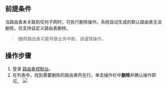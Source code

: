 ## 前提条件
当路由表未关联到任何子网时，可执行删除操作。系统自动生成的默认路由表无法删除，仅支持自定义路由表删除。
>!删除路由表可能导致业务中断，请谨慎操作。
>

## 操作步骤
1. 登录 [路由表控制台](https://console.cloud.tencent.com/vpc/route?rid=1)。
2. 在列表中，找到需要删除的路由表所在行，单击操作栏中**删除**并确认操作即可。
![](https://main.qcloudimg.com/raw/ca1bbb3e3d46581c16936ec1808efab2.png)
